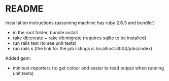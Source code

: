 # README
Installation instructions (assuming machine has ruby 2.6.3 and bundler)
- in the root folder, bundle install
- rake db:create + rake db:migrate (requires sqlite to be installed)
- run rails test (to see unit tests)
- run rails s (the link for the job listings is localhost:3000/jobs/index)


Added gem:
- minitest-reporters (to get colour and easier to read output when running unit tests)

